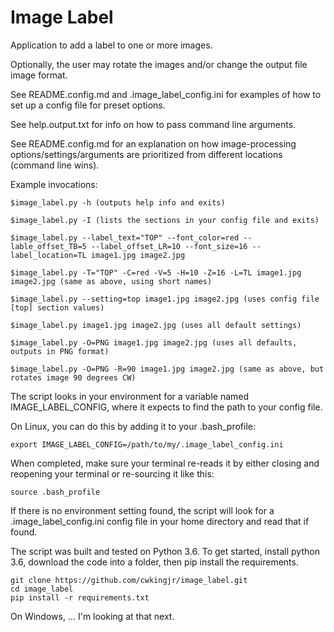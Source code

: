 # Image Label
Application to add a label to one or more images.

Optionally, the user may rotate the images and/or change the output file image format.

See README.config.md and .image_label_config.ini for examples of how to set up a config file for preset options.

See help.output.txt for info on how to pass command line arguments.

See README.config.md for an explanation on how image-processing options/settings/arguments are prioritized from different locations (command line wins).

Example invocations:

    $image_label.py -h (outputs help info and exits)

    $image_label.py -I (lists the sections in your config file and exits)

    $image_label.py --label_text="TOP" --font_color=red --lable_offset_TB=5 --label_offset_LR=10 --font_size=16 --label_location=TL image1.jpg image2.jpg

    $image_label.py -T="TOP" -C=red -V=5 -H=10 -Z=16 -L=TL image1.jpg image2.jpg (same as above, using short names)

    $image_label.py --setting=top image1.jpg image2.jpg (uses config file [top] section values)

    $image_label.py image1.jpg image2.jpg (uses all default settings)

    $image_label.py -O=PNG image1.jpg image2.jpg (uses all defaults, outputs in PNG format)

    $image_label.py -O=PNG -R=90 image1.jpg image2.jpg (same as above, but rotates image 90 degrees CW)

The script looks in your environment for a variable named IMAGE_LABEL_CONFIG, where it expects to find the path to your config file.

On Linux, you can do this by adding it to your .bash_profile:

    export IMAGE_LABEL_CONFIG=/path/to/my/.image_label_config.ini

When completed, make sure your terminal re-reads it by either closing and reopening your terminal or re-sourcing it like this:

    source .bash_profile

If there is no environment setting found, the script will look for a .image_label_config.ini config file in your home directory and read that if found.

The script was built and tested on Python 3.6. To get started, install python 3.6, download the code into a folder, then pip install the requirements.

    git clone https://github.com/cwkingjr/image_label.git
    cd image_label
    pip install -r requirements.txt

On Windows, ... I'm looking at that next.